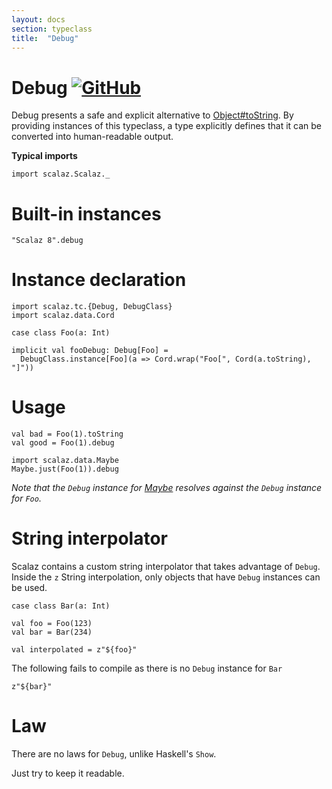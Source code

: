 ```yaml
---
layout: docs
section: typeclass
title:  "Debug"
---
```


# Debug [![GitHub](../img/github.png)](https://github.com/scalaz/scalaz/blob/series/8.0.x/base/shared/src/main/scala/scalaz/tc/debug.scala)

Debug presents a safe and explicit alternative to [Object#toString](https://docs.oracle.com/javase/8/docs/api/java/lang/Object.html#toString--).
By providing instances of this typeclass, a type explicitly defines that it can be converted into human-readable output.

**Typical imports**

```tut:silent
import scalaz.Scalaz._
```

# Built-in instances

```tut:book
"Scalaz 8".debug
```

# Instance declaration

```tut
import scalaz.tc.{Debug, DebugClass}
import scalaz.data.Cord

case class Foo(a: Int)

implicit val fooDebug: Debug[Foo] =
  DebugClass.instance[Foo](a => Cord.wrap("Foo[", Cord(a.toString), "]"))
```

# Usage

```tut
val bad = Foo(1).toString
val good = Foo(1).debug

import scalaz.data.Maybe
Maybe.just(Foo(1)).debug
```

*Note that the `Debug` instance for [Maybe](../data/Maybe.html) resolves against the `Debug` instance for `Foo`.*

# String interpolator

Scalaz contains a custom string interpolator that takes advantage of `Debug`.
Inside the `z` String interpolation, only objects that have `Debug` instances can be used.

```tut
case class Bar(a: Int)

val foo = Foo(123)
val bar = Bar(234)

val interpolated = z"${foo}"
```

The following fails to compile as there is no `Debug` instance for `Bar`

```tut:fail
z"${bar}"
```

# Law

There are no laws for `Debug`, unlike Haskell's `Show`.

Just try to keep it readable.

